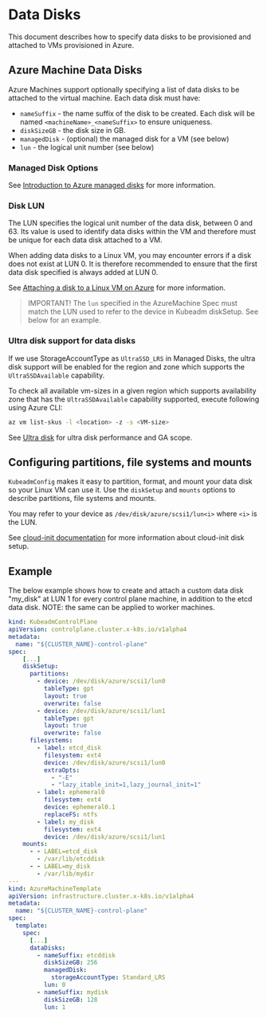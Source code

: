 # Data Disks

This document describes how to specify data disks to be provisioned and attached to VMs provisioned in Azure. 

## Azure Machine Data Disks

Azure Machines support optionally specifying a list of data disks to be attached to the virtual machine. Each data disk must have:
 - `nameSuffix` - the name suffix of the disk to be created. Each disk will be named `<machineName>_<nameSuffix>` to ensure uniqueness. 
 - `diskSizeGB` - the disk size in GB.
 - `managedDisk` - (optional) the managed disk for a VM (see below)
 - `lun` - the logical unit number (see below)

### Managed Disk Options

See [Introduction to Azure managed disks](https://docs.microsoft.com/en-us/azure/virtual-machines/managed-disks-overview) for more information.
 
### Disk LUN
 
 The LUN specifies the logical unit number of the data disk, between 0 and 63. Its value is used to identify data disks within the VM and therefore must be unique for each data disk attached to a VM.
 
 When adding data disks to a Linux VM, you may encounter errors if a disk does not exist at LUN 0. It is therefore recommended to ensure that the first data disk specified is always added at LUN 0.
 
 See [Attaching a disk to a Linux VM on Azure](https://docs.microsoft.com/en-us/azure/virtual-machines/linux/add-disk) for more information.
 
 > IMPORTANT! The `lun` specified in the AzureMachine Spec must match the LUN used to refer to the device in Kubeadm diskSetup. See below for an example.

### Ultra disk support for data disks
If we use StorageAccountType as `UltraSSD_LRS` in Managed Disks, the ultra disk support will be enabled for the region and zone which supports the `UltraSSDAvailable` capability.

To check all available vm-sizes in a given region which supports availability zone that has the `UltraSSDAvailable` capability supported, execute following using Azure CLI:
```bash
az vm list-skus -l <location> -z -s <VM-size>
```
See [Ultra disk](https://docs.microsoft.com/en-us/azure/virtual-machines/disks-types#ultra-disk) for ultra disk performance and GA scope.

## Configuring partitions, file systems and mounts 

`KubeadmConfig` makes it easy to partition, format, and mount your data disk so your Linux VM can use it. Use the `diskSetup` and `mounts` options to describe partitions, file systems and mounts.

You may refer to your device as `/dev/disk/azure/scsi1/lun<i>` where `<i>` is the LUN.

See [cloud-init documentation](https://cloudinit.readthedocs.io/en/latest/topics/modules.html#disk-setup) for more information about cloud-init disk setup.


## Example

The below example shows how to create and attach a custom data disk "my_disk" at LUN 1 for every control plane machine, in addition to the etcd data disk. 
NOTE: the same can be applied to worker machines.

````yaml
kind: KubeadmControlPlane
apiVersion: controlplane.cluster.x-k8s.io/v1alpha4
metadata:
  name: "${CLUSTER_NAME}-control-plane"
spec:
    [...]
    diskSetup:
      partitions:
        - device: /dev/disk/azure/scsi1/lun0
          tableType: gpt
          layout: true
          overwrite: false
        - device: /dev/disk/azure/scsi1/lun1
          tableType: gpt
          layout: true
          overwrite: false
      filesystems:
        - label: etcd_disk
          filesystem: ext4
          device: /dev/disk/azure/scsi1/lun0
          extraOpts:
            - "-E"
            - "lazy_itable_init=1,lazy_journal_init=1"
        - label: ephemeral0
          filesystem: ext4
          device: ephemeral0.1
          replaceFS: ntfs
        - label: my_disk
          filesystem: ext4
          device: /dev/disk/azure/scsi1/lun1
    mounts:
      - - LABEL=etcd_disk
        - /var/lib/etcddisk
      - - LABEL=my_disk
        - /var/lib/mydir
---
kind: AzureMachineTemplate
apiVersion: infrastructure.cluster.x-k8s.io/v1alpha4
metadata:
  name: "${CLUSTER_NAME}-control-plane"
spec:
  template:
    spec:
      [...]
      dataDisks:
        - nameSuffix: etcddisk
          diskSizeGB: 256
          managedDisk:
            storageAccountType: Standard_LRS
          lun: 0
        - nameSuffix: mydisk
          diskSizeGB: 128
          lun: 1
````